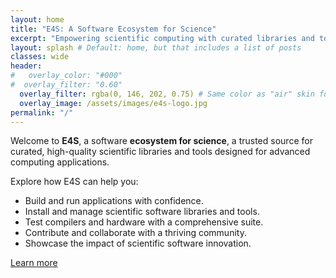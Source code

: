 ```yaml
---
layout: home
title: "E4S: A Software Ecosystem for Science"
excerpt: "Empowering scientific computing with curated libraries and tools."
layout: splash # Default: home, but that includes a list of posts
classes: wide
header:
#   overlay_color: "#000"
#  overlay_filter: "0.60"
  overlay_filter: rgba(0, 146, 202, 0.75) # Same color as "air" skin footer
  overlay_image: /assets/images/e4s-logo.jpg
permalink: "/"
---
```



Welcome to **E4S**, a software **ecosystem for science**, a trusted source for curated, high-quality scientific libraries and tools designed for advanced computing applications.

Explore how E4S can help you:

- Build and run applications with confidence.
- Install and manage scientific software libraries and tools.
- Test compilers and hardware with a comprehensive suite.
- Contribute and collaborate with a thriving community.
- Showcase the impact of scientific software innovation.

[Learn more](/about/)
